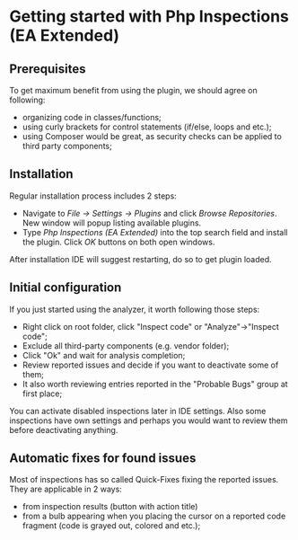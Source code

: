 # Getting started with Php Inspections (EA Extended)

## Prerequisites

To get maximum benefit from using the plugin, we should agree on following:
* organizing code in classes/functions;
* using curly brackets for control statements (if/else, loops and etc.);
* using Composer would be great, as security checks can be applied to third party components;

## Installation

Regular installation process includes 2 steps:
- Navigate to *File -> Settings -> Plugins* and click *Browse Repositories*. New window will popup listing available plugins. 
- Type *Php Inspections (EA Extended)* into the top search field and install the plugin. Click *OK* buttons on both open windows.

After installation IDE will suggest restarting, do so to get plugin loaded.

## Initial configuration

If you just started using the analyzer, it worth following those steps:
* Right click on root folder, click "Inspect code" or "Analyze"->"Inspect code";
* Exclude all third-party components (e.g. vendor folder);
* Click "Ok" and wait for analysis completion;
* Review reported issues and decide if you want to deactivate some of them;
* It also worth reviewing entries reported in the "Probable Bugs" group at first place;

You can activate disabled inspections later in IDE settings. Also some inspections have own settings 
and perhaps you would want to review them before deactivating anything.

## Automatic fixes for found issues

Most of inspections has so called Quick-Fixes fixing the reported issues. They are applicable in 2 ways:
* from inspection results (button with action title)
* from a bulb appearing when you placing the cursor on a reported code fragment (code is grayed out, colored and etc.);
